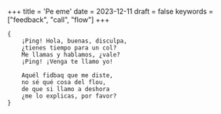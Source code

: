 +++
title = 'Pe eme'
date = 2023-12-11
draft = false
keywords = ["feedback", "call", "flow"]
+++

	{
		¡Ping! Hola, buenas, disculpa,
		¿tienes tiempo para un col?
		Me llamas y hablamos, ¿vale?
		¡Ping! ¡Venga te llamo yo!
		
		Aquél fidbaq que me diste,
		no sé qué cosa del flou,
		de que si llamo a deshora
		¿me lo explicas, por favor?
	}
